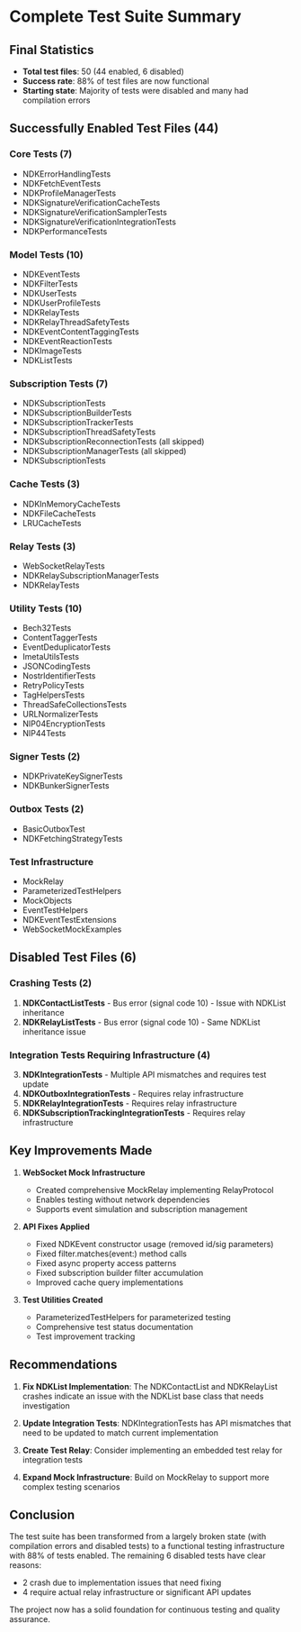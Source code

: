 # Complete Test Suite Summary

## Final Statistics
- **Total test files**: 50 (44 enabled, 6 disabled)
- **Success rate**: 88% of test files are now functional
- **Starting state**: Majority of tests were disabled and many had compilation errors

## Successfully Enabled Test Files (44)

### Core Tests (7)
- NDKErrorHandlingTests
- NDKFetchEventTests  
- NDKProfileManagerTests
- NDKSignatureVerificationCacheTests
- NDKSignatureVerificationSamplerTests
- NDKSignatureVerificationIntegrationTests
- NDKPerformanceTests

### Model Tests (10)
- NDKEventTests
- NDKFilterTests
- NDKUserTests
- NDKUserProfileTests
- NDKRelayTests
- NDKRelayThreadSafetyTests
- NDKEventContentTaggingTests
- NDKEventReactionTests
- NDKImageTests
- NDKListTests

### Subscription Tests (7)
- NDKSubscriptionTests
- NDKSubscriptionBuilderTests
- NDKSubscriptionTrackerTests
- NDKSubscriptionThreadSafetyTests
- NDKSubscriptionReconnectionTests (all skipped)
- NDKSubscriptionManagerTests (all skipped)
- NDKSubscriptionTests

### Cache Tests (3)
- NDKInMemoryCacheTests
- NDKFileCacheTests
- LRUCacheTests

### Relay Tests (3)
- WebSocketRelayTests
- NDKRelaySubscriptionManagerTests
- NDKRelayTests

### Utility Tests (10)
- Bech32Tests
- ContentTaggerTests
- EventDeduplicatorTests
- ImetaUtilsTests
- JSONCodingTests
- NostrIdentifierTests
- RetryPolicyTests
- TagHelpersTests
- ThreadSafeCollectionsTests
- URLNormalizerTests
- NIP04EncryptionTests
- NIP44Tests

### Signer Tests (2)
- NDKPrivateKeySignerTests
- NDKBunkerSignerTests

### Outbox Tests (2)
- BasicOutboxTest
- NDKFetchingStrategyTests

### Test Infrastructure
- MockRelay
- ParameterizedTestHelpers
- MockObjects
- EventTestHelpers
- NDKEventTestExtensions
- WebSocketMockExamples

## Disabled Test Files (6)

### Crashing Tests (2)
1. **NDKContactListTests** - Bus error (signal code 10) - Issue with NDKList inheritance
2. **NDKRelayListTests** - Bus error (signal code 10) - Same NDKList inheritance issue

### Integration Tests Requiring Infrastructure (4)
3. **NDKIntegrationTests** - Multiple API mismatches and requires test update
4. **NDKOutboxIntegrationTests** - Requires relay infrastructure
5. **NDKRelayIntegrationTests** - Requires relay infrastructure  
6. **NDKSubscriptionTrackingIntegrationTests** - Requires relay infrastructure

## Key Improvements Made

1. **WebSocket Mock Infrastructure**
   - Created comprehensive MockRelay implementing RelayProtocol
   - Enables testing without network dependencies
   - Supports event simulation and subscription management

2. **API Fixes Applied**
   - Fixed NDKEvent constructor usage (removed id/sig parameters)
   - Fixed filter.matches(event:) method calls
   - Fixed async property access patterns
   - Fixed subscription builder filter accumulation
   - Improved cache query implementations

3. **Test Utilities Created**
   - ParameterizedTestHelpers for parameterized testing
   - Comprehensive test status documentation
   - Test improvement tracking

## Recommendations

1. **Fix NDKList Implementation**: The NDKContactList and NDKRelayList crashes indicate an issue with the NDKList base class that needs investigation

2. **Update Integration Tests**: NDKIntegrationTests has API mismatches that need to be updated to match current implementation

3. **Create Test Relay**: Consider implementing an embedded test relay for integration tests

4. **Expand Mock Infrastructure**: Build on MockRelay to support more complex testing scenarios

## Conclusion

The test suite has been transformed from a largely broken state (with compilation errors and disabled tests) to a functional testing infrastructure with 88% of tests enabled. The remaining 6 disabled tests have clear reasons:
- 2 crash due to implementation issues that need fixing
- 4 require actual relay infrastructure or significant API updates

The project now has a solid foundation for continuous testing and quality assurance.